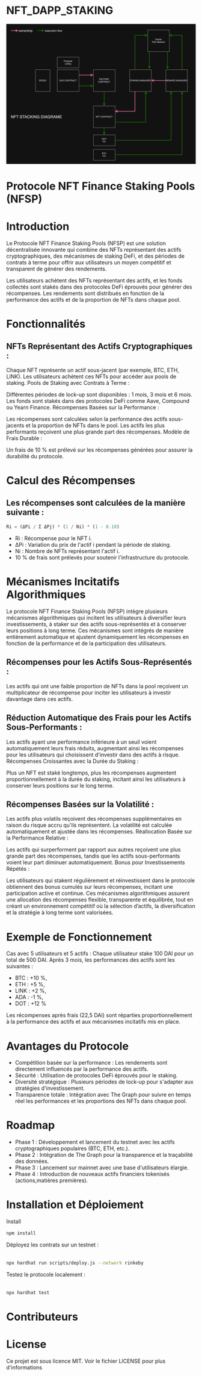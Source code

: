 # NFT_DAPP_STAKING

![Alt text](image.png)

Protocole NFT Finance Staking Pools (NFSP)
==============

# Introduction
Le Protocole NFT Finance Staking Pools (NFSP) est une solution décentralisée innovante qui combine des NFTs représentant des actifs cryptographiques, des mécanismes de staking DeFi, et des périodes de contrats à terme pour offrir aux utilisateurs un moyen compétitif et transparent de générer des rendements.

Les utilisateurs achètent des NFTs représentant des actifs, et les fonds collectés sont stakés dans des protocoles DeFi éprouvés pour générer des récompenses. Les rendements sont distribués en fonction de la performance des actifs et de la proportion de NFTs dans chaque pool.

# Fonctionnalités
## NFTs Représentant des Actifs Cryptographiques :

Chaque NFT représente un actif sous-jacent (par exemple, BTC, ETH, LINK).
Les utilisateurs achètent ces NFTs pour accéder aux pools de staking.
Pools de Staking avec Contrats à Terme :

Différentes périodes de lock-up sont disponibles : 1 mois, 3 mois et 6 mois.
Les fonds sont stakés dans des protocoles DeFi comme Aave, Compound ou Yearn Finance.
Récompenses Basées sur la Performance :

Les récompenses sont calculées selon la performance des actifs sous-jacents et la proportion de NFTs dans le pool.
Les actifs les plus performants reçoivent une plus grande part des récompenses.
Modèle de Frais Durable :

Un frais de 10 % est prélevé sur les récompenses générées pour assurer la durabilité du protocole.

# Calcul des Récompenses
## Les récompenses sont calculées de la manière suivante :

```js
Ri = (ΔPi / Σ ΔPj) * (1 / Ni) * (1 - 0.10)
```
* Ri : Récompense pour le NFT i.
* ΔPi : Variation du prix de l'actif i pendant la période de staking.
* Ni : Nombre de NFTs représentant l'actif i.
* 10 % de frais sont prélevés pour soutenir l'infrastructure du protocole.

# Mécanismes Incitatifs Algorithmiques
Le protocole NFT Finance Staking Pools (NFSP) intègre plusieurs mécanismes algorithmiques qui incitent les utilisateurs à diversifier leurs investissements, à staker sur des actifs sous-représentés et à conserver leurs positions à long terme. Ces mécanismes sont intégrés de manière entièrement automatique et ajustent dynamiquement les récompenses en fonction de la performance et de la participation des utilisateurs.

## Récompenses pour les Actifs Sous-Représentés :

Les actifs qui ont une faible proportion de NFTs dans la pool reçoivent un multiplicateur de récompense pour inciter les utilisateurs à investir davantage dans ces actifs.

## Réduction Automatique des Frais pour les Actifs Sous-Performants :

Les actifs ayant une performance inférieure à un seuil voient automatiquement leurs frais réduits, augmentant ainsi les récompenses pour les utilisateurs qui choisissent d'investir dans des actifs à risque.
Récompenses Croissantes avec la Durée du Staking :

Plus un NFT est staké longtemps, plus les récompenses augmentent proportionnellement à la durée du staking, incitant ainsi les utilisateurs à conserver leurs positions sur le long terme.

## Récompenses Basées sur la Volatilité :

Les actifs plus volatils reçoivent des récompenses supplémentaires en raison du risque accru qu'ils représentent. La volatilité est calculée automatiquement et ajustée dans les récompenses.
Réallocation Basée sur la Performance Relative :

Les actifs qui surperforment par rapport aux autres reçoivent une plus grande part des récompenses, tandis que les actifs sous-performants voient leur part diminuer automatiquement.
Bonus pour Investissements Répétés :

Les utilisateurs qui stakent régulièrement et réinvestissent dans le protocole obtiennent des bonus cumulés sur leurs récompenses, incitant une participation active et continue.
Ces mécanismes algorithmiques assurent une allocation des récompenses flexible, transparente et équilibrée, tout en créant un environnement compétitif où la sélection d’actifs, la diversification et la stratégie à long terme sont valorisées.

# Exemple de Fonctionnement

Cas avec 5 utilisateurs et 5 actifs :
Chaque utilisateur stake 100 DAI pour un total de 500 DAI.
Après 3 mois, les performances des actifs sont les suivantes :

* BTC : +10 %, 
* ETH : +5 %, 
* LINK : +2 %, 
* ADA : -1 %, 
* DOT : +12 %

Les récompenses après frais (22,5 DAI) sont réparties proportionnellement à la performance des actifs et aux mécanismes incitatifs mis en place.

# Avantages du Protocole

* Compétition basée sur la performance : Les rendements sont directement influencés par la performance des actifs.
* Sécurité : Utilisation de protocoles DeFi éprouvés pour le staking.
* Diversité stratégique : Plusieurs périodes de lock-up pour s'adapter aux stratégies d'investissement.
* Transparence totale : Intégration avec The Graph pour suivre en temps réel les performances et les proportions des NFTs dans chaque pool.

# Roadmap

* Phase 1 : Développement et lancement du testnet avec les actifs cryptographiques populaires (BTC, ETH, etc.).
* Phase 2 : Intégration de The Graph pour la transparence et la traçabilité des données.
* Phase 3 : Lancement sur mainnet avec une base d'utilisateurs élargie.
* Phase 4 : Introduction de nouveaux actifs financiers tokenisés (actions,matières premières).

# Installation et Déploiement

Install
```bash
npm install
```
Déployez les contrats sur un testnet :

```bash

npx hardhat run scripts/deploy.js --network rinkeby
```
Testez le protocole localement :

```bash

npx hardhat test
```

# Contributeurs

# License
Ce projet est sous licence MIT. Voir le fichier LICENSE pour plus d'informations
